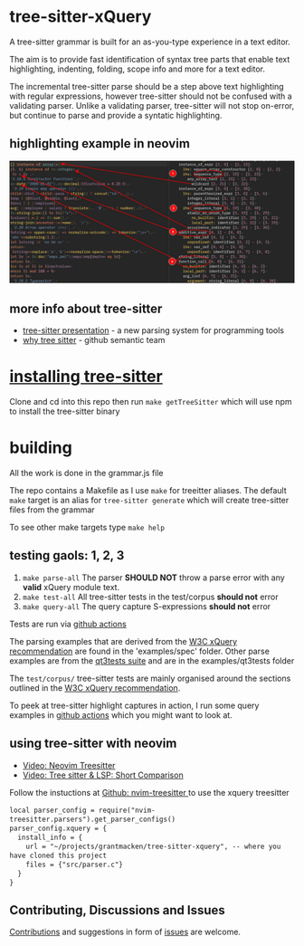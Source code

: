 
# tree-sitter-xQuery

A tree-sitter grammar is built for an as-you-type experience in a text editor.

The aim is to provide fast identification of syntax tree parts that enable
text highlighting, indenting, folding, scope info and more for a text editor.

The incremental tree-sitter parse should be a step above text highlighting with regular
expressions, however tree-sitter should not be confused with a validating parser. Unlike a 
validating parser, tree-sitter will not stop on-error, but continue to parse and provide
a syntatic highlighting.

## highlighting example in neovim

![terminal screeshot](assets/2021-09-02_10-56.png)

## more info about tree-sitter

- [tree-sitter presentation](https://www.youtube.com/watch?v=Jes3bD6P0To) - a new parsing system for programming tools
- [why tree sitter](https://github.com/github/semantic/blob/master/docs/why-tree-sitter.md) - github semantic team


# [installing tree-sitter]( https://tree-sitter.github.io/tree-sitter/creating-parsers#installation )

Clone and cd into this repo then run `make getTreeSitter` which will use npm to install the tree-sitter binary

# building

 All the work is done in the grammar.js file

The repo contains a Makefile as I use `make` for treeitter aliases.
The default `make` target is an alias for `tree-sitter generate` which will create tree-sitter files from the grammar

To see other make targets type `make help`

## testing gaols: 1, 2, 3 

1. `make parse-all` The parser **SHOULD NOT** throw a parse error with any **valid** xQuery module text.
2. `make test-all` All tree-sitter tests in the test/corpus **should not** error
3. `make query-all` The query capture S-expressions **should not** error

Tests are run via [github actions](https://github.com/grantmacken/tree-sitter-xQuery/actions)

The parsing examples that are derived from the [W3C xQuery recommendation](https://www.w3.org/TR/xquery-31)
are found in the 'examples/spec' folder. Other parse examples are from the [qt3tests suite](https://github.com/w3c/qt3tests) and are in the examples/qt3tests folder

The `test/corpus/` tree-sitter tests are mainly organised around the sections outlined in the 
[W3C xQuery recommendation](https://www.w3.org/TR/xquery-31).

To peek at tree-sitter highlight captures in action, I run some query examples in 
[github actions](https://github.com/grantmacken/tree-sitter-xQuery/actions)
which you might want to look at. 

## using tree-sitter with neovim

 - [Video: Neovim Treesitter](https://www.youtube.com/watch?v=xQGbhiUbSmM)
 - [Video: Tree sitter & LSP: Short Comparison](https://www.youtube.com/watch?v=c17j09vY5sw)

Follow the instuctions at
[Github: nvim-treesitter ](https://github.com/nvim-treesitter/nvim-treesitter#adding-parsers)
to use the xquery treesitter

```
local parser_config = require("nvim-treesitter.parsers").get_parser_configs()
parser_config.xquery = {
  install_info = {
    url = "~/projects/grantmacken/tree-sitter-xquery", -- where you have cloned this project
    files = {"src/parser.c"}
  }
}

```

## Contributing, Discussions and Issues


[Contributions](CONTRIBUTING.md) and suggestions in form of 
[issues](https://github.com/grantmacken/tree-sitter-xquery/issues) are welcome.


